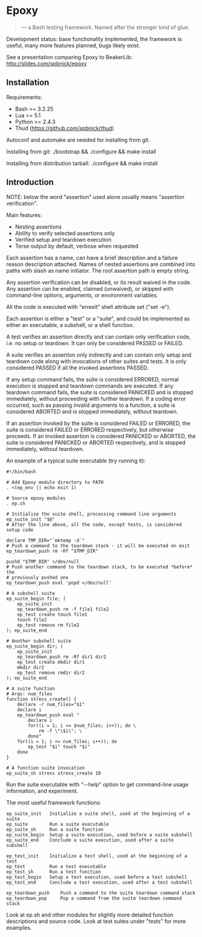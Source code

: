 Epoxy
=====

> — a Bash testing framework.
> Named after the stronger kind of glue.

Development status: base functionality implemented, the framework is useful,
many more features planned, bugs likely exist.

See a presentation comparing Epoxy to BeakerLib:
http://slides.com/spbnick/epoxy

Installation
------------

Requirements:

* Bash >= 3.2.25
* Lua >= 5.1
* Python >= 2.4.3
* Thud (https://github.com/spbnick/thud)

Autoconf and automake are needed for installing from git.

Installing from git:
./bootstrap && ./configure && make install

Installing from distribution tarball:
./configure && make install


Introduction
------------

NOTE: below the word "assertion" used alone usually means
      "assertion verification".

Main features:

* Nesting assertions
* Ability to verify selected assertions only
* Verified setup and teardown execution
* Terse output by default, verbose when requested

Each assertion has a name, can have a brief description and a failure reason
description attached. Names of nested assertions are combined into paths with
slash as name initiator. The root assertion path is empty string.

Any assertion verification can be disabled, or its result waived in the code.
Any assertion can be enabled, claimed (unwaived), or skipped with command-line
options, arguments, or environment variables.

All the code is executed with "errexit" shell attribute set ("set -e").

Each assertion is either a "test" or a "suite", and could be implemented as
either an executable, a subshell, or a shell function.

A test verifies an assertion directly and can contain only verification code,
i.e. no setup or teardown. It can only be considered PASSED or FAILED.

A suite verifies an assertion only indirectly and can contain only setup and
teardown code along with invocations of other suites and tests. It is only
considered PASSED if all the invoked assertions PASSED.

If any setup command fails, the suite is considered ERRORED, normal execution
is stopped and teardown commands are executed. If any teardown command fails,
the suite is considered PANICKED and is stopped immediately, without
proceeding with further teardown. If a coding error occurred, such as passing
invalid arguments to a function, a suite is considered ABORTED and is stopped
immediately, without teardown.

If an assertion invoked by the suite is considered FAILED or ERRORED, the
suite is considered FAILED or ERRORED respectively, but otherwise proceeds.
If an invoked assertion is considered PANICKED or ABORTED, the suite is
considered PANICKED or ABORTED respectively, and is stopped immediately,
without teardown.

An example of a typical suite executable (try running it):

    #!/bin/bash

    # Add Epoxy module directory to PATH
    . <(ep_env || echo exit 1)

    # Source epoxy modules
    . ep.sh

    # Initialize the suite shell, processing command line arguments
    ep_suite_init "$@"
    # After the line above, all the code, except tests, is considered setup code

    declare TMP_DIR="`mktemp -d`"
    # Push a command to the teardown stack - it will be executed on exit
    ep_teardown_push rm -Rf "$TMP_DIR"

    pushd "$TMP_DIR" >/dev/null
    # Push another command to the teardown stack, to be executed *before* the
    # previously pushed one
    ep_teardown_push eval 'popd >/dev/null'

    # A subshell suite
    ep_suite_begin file; (
        ep_suite_init
        ep_teardown_push rm -f file1 file2
        ep_test create touch file1
        touch file2
        ep_test remove rm file2
    ); ep_suite_end

    # Another subshell suite
    ep_suite_begin dir; (
        ep_suite_init
        ep_teardown_push rm -Rf dir1 dir2
        ep_test create mkdir dir1
        mkdir dir2
        ep_test remove rmdir dir2
    ); ep_suite_end

    # A suite function
    # Args: num_files
    function stress_create() {
        declare -r num_files="$1"
        declare i
        ep_teardown_push eval "
            declare i
            for((i = 1; i <= $num_files; i++)); do \
                rm -f \"\$i\"; \
            done"
        for((i = 1; i <= num_files; i++)); do
            ep_test "$i" touch "$i"
        done
    }

    # A function suite invocation
    ep_suite_sh stress stress_create 10

Run the suite executable with "--help" option to get command-line usage
information, and experiment.

The most useful framework functions:

    ep_suite_init   Initialize a suite shell, used at the beginning of a suite
    ep_suite        Run a suite executable
    ep_suite_sh     Run a suite function
    ep_suite_begin  Setup a suite execution, used before a suite subshell
    ep_suite_end    Conclude a suite execution, used after a suite subshell

    ep_test_init    Initialize a test shell, used at the beginning of a test
    ep_test         Run a test executable
    ep_test_sh      Run a test function
    ep_test_begin   Setup a test execution, used before a test subshell
    ep_test_end     Conclude a test execution, used after a test subshell

    ep_teardown_push    Push a command to the suite teardown command stack
    ep_teardown_pop     Pop a command from the suite teardown command stack

Look at ep.sh and other modules for slightly more detailed function
descriptions and source code. Look at test suites under "tests" for more
examples.
